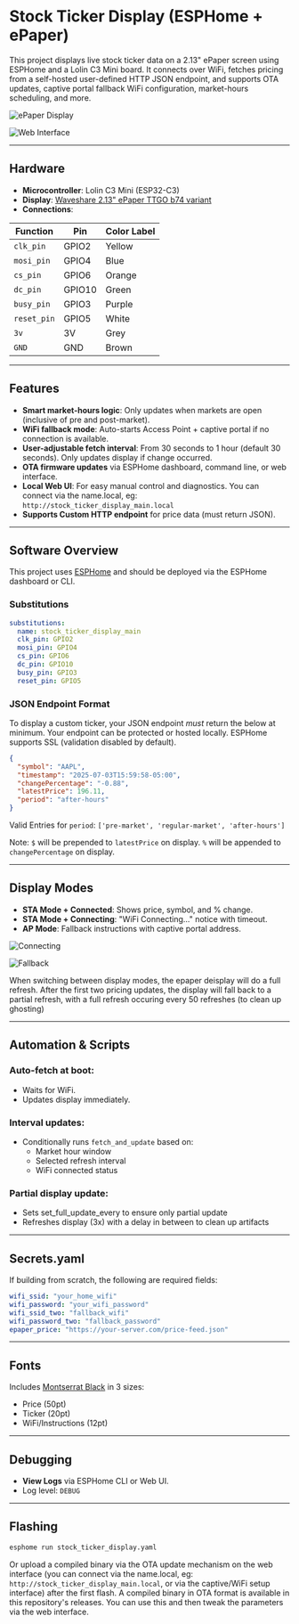 # Stock Ticker Display (ESPHome + ePaper)

This project displays live stock ticker data on a 2.13" ePaper screen using ESPHome and a Lolin C3 Mini board. It connects over WiFi, fetches pricing from a self-hosted user-defined HTTP JSON endpoint, and supports OTA updates, captive portal fallback WiFi configuration, market-hours scheduling, and more.

![ePaper Display](images/ticker_display.jpg)

![Web Interface](images/interface.png)

---

## Hardware

- **Microcontroller**: Lolin C3 Mini (ESP32-C3)
- **Display**: [Waveshare 2.13" ePaper TTGO b74 variant](https://www.amazon.com/dp/B0D22JJ18B)
- **Connections**:

| Function     | Pin        | Color Label |
|--------------|------------|--------------|
| `clk_pin`    | GPIO2      | Yellow       |
| `mosi_pin`   | GPIO4      | Blue         |
| `cs_pin`     | GPIO6      | Orange       |
| `dc_pin`     | GPIO10     | Green        |
| `busy_pin`   | GPIO3      | Purple       |
| `reset_pin`  | GPIO5      | White        |
| `3v`         | 3V         | Grey         |
| `GND`        | GND        | Brown        |

---

## Features

- **Smart market-hours logic**: Only updates when markets are open (inclusive of pre and post-market).
- **WiFi fallback mode**: Auto-starts Access Point + captive portal if no connection is available.
- **User-adjustable fetch interval**: From 30 seconds to 1 hour (default 30 seconds). Only updates display if change occurred.
- **OTA firmware updates** via ESPHome dashboard, command line, or web interface.
- **Local Web UI**: For easy manual control and diagnostics. You can connect via the name.local, eg: `http://stock_ticker_display_main.local`
- **Supports Custom HTTP endpoint** for price data (must return JSON).

---

## Software Overview

This project uses [ESPHome](https://esphome.io) and should be deployed via the ESPHome dashboard or CLI.

### Substitutions

```yaml
substitutions:
  name: stock_ticker_display_main
  clk_pin: GPIO2
  mosi_pin: GPIO4
  cs_pin: GPIO6
  dc_pin: GPIO10
  busy_pin: GPIO3
  reset_pin: GPIO5
```

### JSON Endpoint Format

To display a custom ticker, your JSON endpoint *must* return the below at minimum. Your endpoint can be protected or hosted locally. ESPHome supports SSL (validation disabled by default).

```json
{
  "symbol": "AAPL",
  "timestamp": "2025-07-03T15:59:58-05:00",
  "changePercentage": "-0.88",
  "latestPrice": 196.11,
  "period": "after-hours"
}
```
Valid Entries for `period`: `['pre-market', 'regular-market', 'after-hours']`

Note: `$` will be prepended to `latestPrice` on display. `%` will be appended to `changePercentage` on display.


---

## Display Modes

- **STA Mode + Connected**: Shows price, symbol, and % change.
- **STA Mode + Connecting**: "WiFi Connecting..." notice with timeout.
- **AP Mode**: Fallback instructions with captive portal address.

![Connecting](images/connecting.jpg)

![Fallback](images/fallback.jpg)

When switching between display modes, the epaper deisplay will do a full refresh. After the first two pricing updates, the display will fall back to a partial refresh, with a full refresh occuring every 50 refreshes (to clean up ghosting)

---

## Automation & Scripts

### Auto-fetch at boot:
- Waits for WiFi.
- Updates display immediately.

### Interval updates:
- Conditionally runs `fetch_and_update` based on:
  - Market hour window
  - Selected refresh interval
  - WiFi connected status

### Partial display update:
- Sets set_full_update_every to ensure only partial update
- Refreshes display (3x) with a delay in between to clean up artifacts
---

## Secrets.yaml

If building from scratch, the following are required fields:

```yaml
wifi_ssid: "your_home_wifi"
wifi_password: "your_wifi_password"
wifi_ssid_two: "fallback_wifi"
wifi_password_two: "fallback_password"
epaper_price: "https://your-server.com/price-feed.json"
```

---

## Fonts

Includes [Montserrat Black](https://fonts.google.com/specimen/Montserrat) in 3 sizes:
- Price (50pt)
- Ticker (20pt)
- WiFi/Instructions (12pt)

---

## Debugging

- **View Logs** via ESPHome CLI or Web UI.
- Log level: `DEBUG`

---

## Flashing

```bash
esphome run stock_ticker_display.yaml
```

Or upload a compiled binary via the OTA update mechanism on the web interface (you can connect via the name.local, eg: `http://stock_ticker_display_main.local`, or via the captive/WiFi setup interface) after the first flash. A compiled binary in OTA format is available in this repository's releases. You can use this and then tweak the parameters via the web interface.